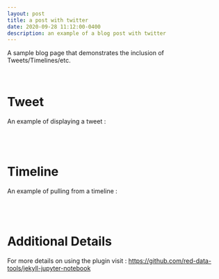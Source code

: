 ```yaml
---
layout: post
title: a post with twitter
date: 2020-09-28 11:12:00-0400
description: an example of a blog post with twitter
---
```

A sample blog page that demonstrates the inclusion of Tweets/Timelines/etc.

<br />

# Tweet
An example of displaying a tweet : 
<br />
<br />
<br />
<br />
# Timeline
An example of pulling from a timeline : 
<br />
<br />
<br />
<br />
# Additional Details
For more details on using the plugin visit : https://github.com/red-data-tools/jekyll-jupyter-notebook